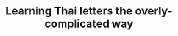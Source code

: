 ---
title: Learning Thai letters the overly-complicated way
categories: 
  - "thai"
  - "language learning"
  - "languages"
excerpt: Learning Thai letters is hard enough - what I if I told you you should learn Sanksrit first too?
hidden: false
---